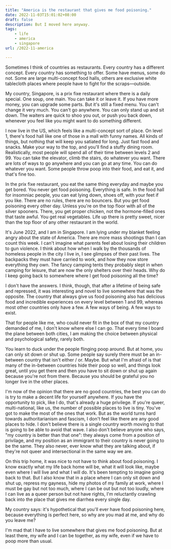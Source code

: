 ```yaml
---
title: "America is the restaurant that gives me food poisoning."
date: 2022-11-03T15:01:02+08:00
draft: false
description: But I moved here anyway.
tags: 
    - life
    - america
    - singapore
url: /2022-11-america

---
```


Sometimes I think of countries as restaurants. Every country has a different concept. Every country has something to offer. Some have menus, some do not. Some are large multi-concept food halls, others are exclusive white tablecloth places where people have to fight for the scraps—outside. 

My country, Singapore, is a prix fixe restaurant where there is a daily special. One soup, one main. You can take it or leave it. If you have more money, you can upgrade some parts. But it's still a fixed menu. You can't change it very much. You can't go anywhere. You can only stand up and sit down. The waiters are quick to shoo you out, or push you back down, whenever you feel like you might want to do something different.

I now live in the US, which feels like a multi-concept sort of place. On level 1, there's  food hall like one of those in a mall with funny names. All kinds of things, but nothing that will keep you satiated for long. Just fast food and snacks. Make your way to the top, and you'll find a stuffy dining room. Realistically, most people will spend all of their time between levels 2 and 99. You can take the elevator, climb the stairs, do whatever you want. There are lots of ways to go anywhere and you can go at any time. You can do whatever you want. Some people throw poop into their food, and eat it, and that's fine too.

In the prix fixe restaurant, you eat the same thing everyday and maybe you get bored. You never get food poisoning. Everything is safe. In the food hall for insomniac people, you can eat lying down, shoes off, with your feet if you like. There are no rules, there are no bouncers. But you get food poisoning every other day. Unless you're on the top floor with all of the silver spooners. There, you get proper chicken, not the hormone-filled ones that taste awful. You get real vegetables. Life up there is pretty sweet, nicer than the top floor of any other restaurant in the world.

It's June 2022, and I am in Singapore. I am lying under my blanket feeling angry about the state of America. There are more mass shootings than I can count this week. I can't imagine what parents feel about losing their children to gun violence. I think about how when I walk by the thousands of homeless people in the city I live in, I see glimpses of their past lives. The backpacks they must have carried to work, and how they now store everything they own. The fancy camping tents they probably slept in when camping for leisure, that are now the only shelters over their heads. Why do I keep going back to somewhere where I get food poisoning all the time?

I don't have the answers. I think, though, that after a lifetime of being safe and repressed, it was interesting and novel to live somewhere that was the opposite. The country that always give us food poisoning also has delicious food and incredible experiences on every level between 1 and 99, whereas most other countries only have a few. A few ways of being. A few ways to exist. 

That for people like me, who could never fit in the box of that my country demanded of me, I don't know where else I can go. That every time I board the plane between both cities, I am making the choice between physical and psychological safety, rarely both.

You learn to duck under the people flinging poop around. But at home, you can only sit down or shut up. Some people say surely there must be an in-between country that isn't either / or. Maybe. But what I'm afraid of is that many of the in-between countries hide their poop so well, and things look great, until you get there and then you have to sit down or shut up again because you're not from there. Because you should be grateful you no longer live in the other places. 

I'm now of the opinion that there are no good countries, the best you can do is try to make a decent life for yourself anywhere. If you have the opportunity to pick, like I do, that's already a huge privilege. If you're queer, multi-national, like us, the number of possible places to live is tiny. You've got to make the most of the ones that work. But as the world turns hard towards authoritarianism and fascism, I don't feel like there are any good places to hide. I don't believe there is a single country worth moving to that is going to be able to avoid that wave. I also don't believe anyone who says,  "my country is better than that one": they always come from a position of privilage, and my position as an immigrant to their country is never going to be the same. They also never, ever know what they are talking about, if they're not queer and intersectional in the same way we are. 

On this trip home, it was nice to not have to think about food poisoning. I know exactly what my life back home will be, what it will look like, maybe even where I will live and what I will do. It's been tempting to imagine going back to that. But I also know that in a place where I can only sit down and shut up, repress my gayness, hide my photos of my family at work, where I must be gay but not too much, where I can be out but not too loudly, where I can live as a queer person but not have rights, I'm reluctantly crawling back into the place that gives me diarrhea every single day. 

My country says: it's hypothetical that you'll ever have food poisoning here, because everything is perfect here, so why are you mad at me, and why do you leave me? 

I'm mad that I have to live somewhere that gives me food poisoning. But at least there, my wife and I can be together, as my wife, even if we have to poop more than usual.